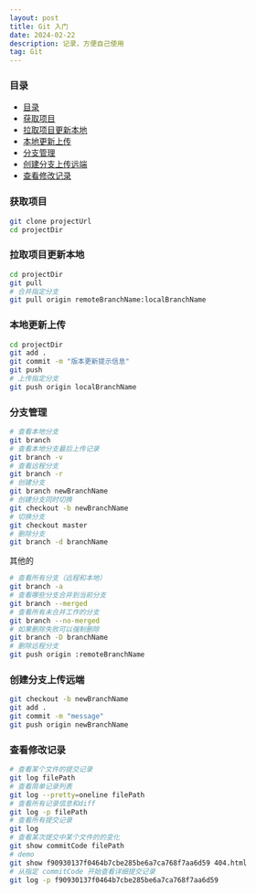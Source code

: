 ```yaml
---
layout: post
title: Git 入门
date: 2024-02-22
description: 记录，方便自己使用
tag: Git
---
```


### 目录
- [目录](#目录)
- [获取项目](#获取项目)
- [拉取项目更新本地](#拉取项目更新本地)
- [本地更新上传](#本地更新上传)
- [分支管理](#分支管理)
- [创建分支上传远端](#创建分支上传远端)
- [查看修改记录](#查看修改记录)

### 获取项目
```sh
git clone projectUrl
cd projectDir
```

### 拉取项目更新本地
```sh
cd projectDir
git pull
# 合并指定分支
git pull origin remoteBranchName:localBranchName
```

### 本地更新上传
```sh
cd projectDir
git add .
git commit -m "版本更新提示信息"
git push
# 上传指定分支
git push origin localBranchName
```

### 分支管理
```sh
# 查看本地分支
git branch
# 查看本地分支最后上传记录
git branch -v
# 查看远程分支
git branch -r
# 创建分支
git branch newBranchName
# 创建分支同时切换
git checkout -b newBranchName
# 切换分支
git checkout master
# 删除分支
git branch -d branchName
```

其他的
```sh
# 查看所有分支（远程和本地）
git branch -a
# 查看哪些分支合并到当前分支
git branch --merged
# 查看所有未合并工作的分支
git branch --no-merged
# 如果删除失败可以强制删除
git branch -D branchName
# 删除远程分支
git push origin :remoteBranchName
```

### 创建分支上传远端
```sh
git checkout -b newBranchName
git add .
git commit -m "message"
git push origin newBranchName
```

### 查看修改记录
```sh
# 查看某个文件的提交记录
git log filePath
# 查看简单记录列表
git log --pretty=oneline filePath
# 查看所有记录信息和diff
git log -p filePath
# 查看所有提交记录
git log
# 查看某次提交中某个文件的的变化
git show commitCode filePath
# demo
git show f90930137f0464b7cbe285be6a7ca768f7aa6d59 404.html
# 从指定 commitCode 开始查看详细提交记录
git log -p f90930137f0464b7cbe285be6a7ca768f7aa6d59
```